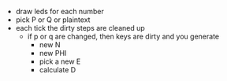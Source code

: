 * draw leds for each number
* pick P or Q or plaintext
* each tick the dirty steps are cleaned up
  * if p or q are changed, then keys are dirty and you generate
    * new N
    * new PHI
    * pick a new E
    * calculate D 

